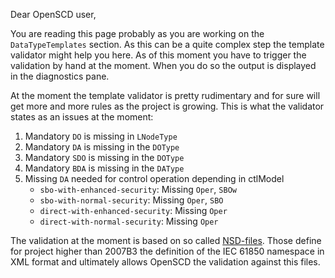 Dear OpenSCD user,

You are reading this page probably as you are working on the `DataTypeTemplates` section. As this can be a quite complex step the template validator might help you here. As of this moment you have to trigger the validation by hand at the moment. When you do so the output is displayed in the diagnostics pane.

At the moment the template validator is pretty rudimentary and for sure will get more and more rules as the project is growing. This is what the validator states as an issues at the moment:

1. Mandatory `DO` is missing in `LNodeType`
2. Mandatory `DA` is missing in the `DOType`
3. Mandatory `SDO` is missing in the `DOType`
4. Mandatory `BDA` is missing in the `DAType`
5. Missing `DA` needed for control operation depending in ctlModel
   - `sbo-with-enhanced-security`: Missing `Oper`, `SBOw`
   - `sbo-with-normal-security`: Missing `Oper`, `SBO`
   - `direct-with-enhanced-security`: Missing `Oper`
   - `direct-with-normal-security`: Missing `Oper`

The validation at the moment is based on so called [NSD-files](https://github.com/openscd/open-scd/tree/main/public/xml). Those define for project higher than 2007B3 the definition of the IEC 61850 namespace in XML format and ultimately allows OpenSCD the validation against this files.
